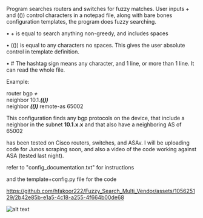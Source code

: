 Program searches routers and switches for fuzzy matches.
User inputs  +   and   (())   control characters in a notepad file, along with bare bones configuration templates, the program does fuzzy searching. 


•	+ is equal to search anything non-greedy,  and includes spaces



•	(())  is equal to any characters no spaces. This gives the user absolute control in template definition.

•	#   The hashtag sign means any character, and 1 line, or more than 1 line. It can read the whole file.

Example:

 router bgp **_+_**                                
 neighbor 10.1._**(())**_                                                                                                                                  
 neighbor _**(())**_ remote-as 65002


This configuration finds any bgp protocols on the device, that include a neighbor in the subnet **10.1.x.x**  and that
also have a neighboring AS of 65002


has been tested on Cisco routers, switches, and ASAv. I will be uploading code for Junos scraping soon, and also a video of the code working against ASA (tested last night).


refer to "config_documentation.txt"   for instructions

and the template+config.py file  for the code







https://github.com/hfakoor222/Fuzzy_Search_Multi_Vendor/assets/105625129/2b42e85b-e1a5-4c18-a255-4f664b00de68








![alt text](https://media.giphy.com/media/20JY76TfKAhR20SfJu/giphy.gif)



